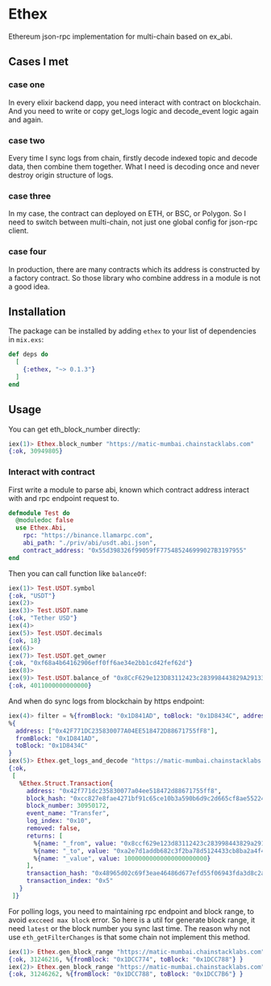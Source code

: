 # Ethex

Ethereum json-rpc implementation for multi-chain based on ex_abi.

## Cases I met

### case one

In every elixir backend dapp, you need interact with contract on blockchain. And you need to write or copy get_logs logic and decode_event logic again and again.

### case two

Every time I sync logs from chain, firstly decode indexed topic and decode data, then combine them together. What I need is decoding once and never destroy origin structure of logs.

### case three

In my case, the contract can deployed on ETH, or BSC, or Polygon. So I need to switch between multi-chain, not just one global config for json-rpc client.

### case four

In production, there are many contracts which its address is constructed by a factory contract. So those library who combine address in a module is not a good idea.

## Installation

The package can be installed by adding `ethex` to your list of dependencies in `mix.exs`:

```elixir
def deps do
  [
    {:ethex, "~> 0.1.3"}
  ]
end
```

## Usage

You can get eth_block_number directly:

```elixir
iex(1)> Ethex.block_number "https://matic-mumbai.chainstacklabs.com"
{:ok, 30949805}
```

### Interact with contract

First write a module to parse abi, known which contract address interact with and rpc endpoint request to.

```elixir
defmodule Test do
  @moduledoc false
  use Ethex.Abi,
    rpc: "https://binance.llamarpc.com",
    abi_path: "./priv/abi/usdt.abi.json",
    contract_address: "0x55d398326f99059fF775485246999027B3197955"
end
```

Then you can call function like `balanceOf`:

```elixir
iex(1)> Test.USDT.symbol
{:ok, "USDT"}
iex(2)>
iex(3)> Test.USDT.name
{:ok, "Tether USD"}
iex(4)>
iex(5)> Test.USDT.decimals
{:ok, 18}
iex(6)>
iex(7)> Test.USDT.get_owner
{:ok, "0xf68a4b64162906eff0ff6ae34e2bb1cd42fef62d"}
iex(8)>
iex(9)> Test.USDT.balance_of "0x8CcF629e123D83112423c283998443829A291334"
{:ok, 4011000000000000}
```

And when do sync logs from blockchain by https endpoint:

```elixir
iex(4)> filter = %{fromBlock: "0x1D841AD", toBlock: "0x1D8434C", address: ["0x42F771DC235830077A04EE518472D88671755fF8"]}
%{
  address: ["0x42F771DC235830077A04EE518472D88671755fF8"],
  fromBlock: "0x1D841AD",
  toBlock: "0x1D8434C"
}
iex(5)> Ethex.get_logs_and_decode "https://matic-mumbai.chainstacklabs.com", "erc20", filter
{:ok,
 [
   %Ethex.Struct.Transaction{
     address: "0x42f771dc235830077a04ee518472d88671755ff8",
     block_hash: "0xcc827e8fae4271bf91c65ce10b3a590b6d9c2d665cf8ae55224caf1444753b9d",
     block_number: 30950172,
     event_name: "Transfer",
     log_index: "0x10",
     removed: false,
     returns: [
       %{name: "_from", value: "0x8ccf629e123d83112423c283998443829a291334"},
       %{name: "_to", value: "0xa2e7d1addb682c3f2ba78d5124433cb8ba2a4f4b"},
       %{name: "_value", value: 10000000000000000000000}
     ],
     transaction_hash: "0x48965d02c69f3eae46486d677efd55f06943fda3d8c2acf667ac5980ad569a1c",
     transaction_index: "0x5"
   }
 ]}
```

For polling logs, you need to maintaining rpc endpoint and block range, to avoid `excceed max block` error. So here is a util for generate block range, it need `latest` or the block number you sync last time. The reason why not use `eth_getFilterChanges` is that some chain not implement this method.

```elixir
iex(1)> Ethex.gen_block_range "https://matic-mumbai.chainstacklabs.com", "latest"
{:ok, 31246216, %{fromBlock: "0x1DCC774", toBlock: "0x1DCC788"} }
iex(2)> Ethex.gen_block_range "https://matic-mumbai.chainstacklabs.com", 31246216
{:ok, 31246262, %{fromBlock: "0x1DCC788", toBlock: "0x1DCC7B6"} }
```
